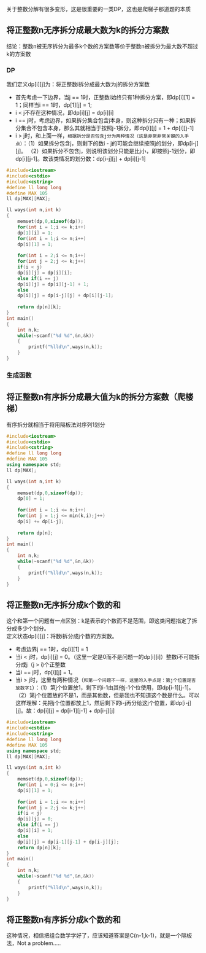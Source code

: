 关于整数分解有很多变形，这是很重要的一类DP，这也是爬梯子那道题的本质
## 将正整数n无序拆分成最大数为k的拆分方案数
结论：整数n被无序拆分为最多k个数的方案数等价于整数n被拆分为最大数不超过k的方案数
### DP
我们定义dp[i][j]为：将正整数i拆分成最大数为j的拆分方案数<br>
* 首先考虑一下边界，当j == 1时，正整数i始终只有1种拆分方案，即dp[i][1] = 1；同样当i == 1时，dp[1][j] = 1;
* i < j不存在这种情况，即dp[i][j] = dp[i][i]
* i == j时，考虑边界，如果拆分集合包含j本身，则这种拆分只有一种；如果拆分集合不包含本身，那么其就相当于按照j-1拆分，即dp[i][j] = 1 + dp[i][j-1]
* i > j时，和上面一样，`根据拆分是否包含j分为两种情况（这是非常非常关键的入手点）`：（1）如果拆分包含j，则剩下的数i - j的可能会继续按照j的划分，即dp[i-j][j]。
（2）如果拆分不包含j，则说明该划分只能是比j小，即按照j-1划分，即dp[i][j-1]。故该类情况的划分数：dp[i-j][j] + dp[i][j-1]
```cpp
#include<iostream>
#include<cstdio>
#include<cstring>
#define ll long long
#define MAX 105
ll dp[MAX][MAX];

ll ways(int n,int k)
{
	memset(dp,0,sizeof(dp));
	for(int i = 1;i <= k;i++)
	dp[1][i] = 1;
	for(int i = 1;i <= n;i++)
	dp[i][1] = 1;
	
	for(int i = 2;i <= n;i++)
	for(int j = 2;j <= k;j++)
	if(i < j)
	dp[i][j] = dp[i][i];
	else if(i == j)
	dp[i][j] = dp[i][j-1] + 1;
	else
	dp[i][j] = dp[i-j][j] + dp[i][j-1];
	
	return dp[n][k];
}
int main()
{
	int n,k;
	while(~scanf("%d %d",&n,&k))
	{
		printf("%lld\n",ways(n,k));
	}
}
```
### 生成函数

## 将正整数n有序拆分成最大值为k的拆分方案数（爬楼梯）
有序拆分就相当于将用隔板法对序列1划分
```cpp
#include<iostream>
#include<cstdio>
#include<cstring>
#define ll long long
#define MAX 105
using namespace std;
ll dp[MAX];

ll ways(int n,int k)
{
	memset(dp,0,sizeof(dp));
	dp[0] = 1;
	
	for(int i = 1;i <= n;i++)
	for(int j = 1;j <= min(k,i);j++)
	dp[i] += dp[i-j];
	
	return dp[n];
}
int main()
{
	int n,k;
	while(~scanf("%d %d",&n,&k))
	{
		printf("%lld\n",ways(n,k));
	}
}
```

## 将正整数n无序拆分成k个数的和
这个和第一个问题有一点区别：k是表示的个数而不是范围，即这类问题指定了拆分成多少个划分。<br>
定义状态dp[i][j]：将数i拆分成j个数的方案数。<br>
* 考虑边界j == 1时，dp[i][1] = 1
* 当i < j时，dp[i][j] = 0。（这里一定是0而不是问题一的dp[i][i]）整数i不可能拆分成j（j > i)个正整数
* 当i == j时，dp[i][j] = 1。
* 当i > j时，这里有两种情况（`和第一个问题不一样，这里的入手点是：第j个位置是否放数字1`）：（1）第j个位置放1，剩下的i-1由其他j-1个位使用，即dp[i-1][j-1]。（2）第j个位置放的不是1，而是其他数，但是我也不知道这个数是什么。可以这样理解：先把j个位置都放上1，然后剩下的i-j再分给这j个位置，即dp[i-j][j]。故：dp[i][j] = dp[i-1][j-1] + dp[i-j][j]

```cpp
#include<iostream>
#include<cstdio>
#include<cstring>
#define ll long long
#define MAX 105
using namespace std;
ll dp[MAX][MAX];

ll ways(int n,int k)
{
	memset(dp,0,sizeof(dp));
	for(int i = 0;i <= n;i++)
	dp[i][1] = 1;
	
	for(int i = 1;i <= n;i++)
	for(int j = 2;j <= k;j++)
	if(i < j)
	dp[i][j] = 0;
	else if(i == j)
	dp[i][i] = 1;
	else
	dp[i][j] = dp[i-1][j-1] + dp[i-j][j];
	return dp[n][k];
}
int main()
{
	int n,k;
	while(~scanf("%d %d",&n,&k))
	{
		printf("%lld\n",ways(n,k));
	}
}
```
## 将正整数n有序拆分成k个数的和
这种情况，相信把组合数学学好了，应该知道答案是C(n-1,k-1)，就是一个隔板法，Not a problem.....
